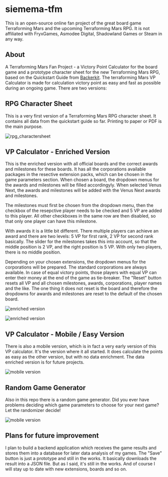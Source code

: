 # siemema-tfm
This is an open-source online fan project of the great board game Terraforming Mars and the upcoming Terraforming Mars RPG. It is not affiliated with FryxGames, Asmodee Digital, Shadowland Games or Steam in any way.

## About
A Terraforming Mars Fan Project - a Victory Point Calculator for the board game and a prototype character sheet for the new Terraforming Mars RPG, based on the Quickstart Guide from [Backerkit](https://www.backerkit.com/c/projects/shadowlands-games/terraforming-mars-ttrpg). The terraforming Mars VP Calculator is made for calculation victory point as easy and fast as possible during an ongoing game. There are two versions:

## RPG Character Sheet
This is a very first version of a Terraforming Mars RPG character sheet. It contains all data from the quickstart guide so far. Printing to paper or PDF is the main purpose.

![rpg_charactersheet](./documentation/rpg_charactersheet.png)

## VP Calculator - Enriched Version
This is the enriched version with all official boards and the correct awards and milestones for these boards. It has all the corporations available packages in the resective extension packs, which can be chosen in the game parameters section. When chosen a board, the dropdown menus for the awards and milestones will be filled accordingyly. When selected Venus Next, the awards and milestones will be added with the Venus Next awards and milestones. 

The milestones must first be chosen from the dropdown menu, then the checkbox of the resepctive player needs to be checked and 5 VP are added to this player. All other checkboxes in the same row are then disabled, so that only one player can have this milestone.

With awards it is a little bit different. There multiple players can achieve an award and there are two levels: 5 VP for first rank, 2 VP for second rank basically. The slider for the milestones takes this into account, so that the middle position is 2 VP, and the right position is 5 VP. With only two players, there is no middle position.

Depending on your chosen extensions, the dropdown menus for the corporations will be prepared. The standard corporations are always available. In case of equal victory points, those players with equal VP can enter their money at the end of the game as tie-breaker. The "Reset" button resets all VP and all chosen milestones, awards, corporations, player names and the like. The one thing it does not reset is the board and therefore the dropdowns for awards and milestones are reset to the default of the chosen board.

![enriched version](./documentation/vp_calculator_enriched.png)

![enriched version](./documentation/vp_calculator_enriched_demo.png)

## VP Calculator - Mobile / Easy Version
There is also a mobile version, which is in fact a very early version of this VP calculator. It's the version where it all started. It does calculate the points as easy as the other version, but with no data enrichment. The data enriched version is for future projects. 

![mobile version](./documentation/vp_calculator_mobile.png)

## Random Game Generator
Also in this repo there is a random game generator. Did you ever have problems deciding which game parameters to choose for your next game? Let the randomizer decide!

![mobile version](./documentation/random_game_generator.png)

## Plans for future improvement
I plan to build a backend application which receives the game results and stores them into a database for later data analysis of my games. The "Save" button is just a prototype and still in the works. It basically downloads the result into a JSON file. But as I said, it's still in the works. And of course I will stay up to date with new extensions, boards and so on.
